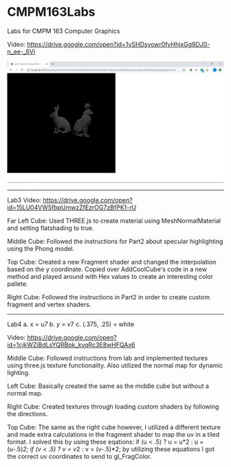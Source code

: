 # CMPM163Labs
Labs for CMPM 163 Computer Graphics

Video: https://drive.google.com/open?id=1vSHDsyowr0fyHhjxGg9DJ0-n_ee-_6Vi

![](lab2/Lab2Part2.png)

-------------------------------------------------------------------------------

Lab3
Video: https://drive.google.com/open?id=15LU04VW5fbpUmwzZfEzrOG7zBfPK1-rU

Far Left Cube: Used THREE.js to create material using MeshNormalMaterial and setting flatshading to true.

Middle Cube: Followed the instructions for Part2 about specular highlighting using the Phong model.

Top Cube: Created a new Fragment shader and changed the interpolation based on the y
 	 coordinate. Copied over AddCoolCube's code in a new method and played around
	 with Hex values to create an interesting color pallete.
	 
Right Cube: Followed the instructions in Part2 in order to create custom fragment and vertex shaders.

-------------------------------------------------------------------------------

Lab4
a. x = u*7
b. y = v*7
c. (.375, .25) = white

Video: https://drive.google.com/open?id=1cjkWZiBdLsYQRBpk_kvqRc3E8wHFQAx6

Middle Cube: Followed instructions from lab and implemented textures using three.js texture functionality.
	    Also utilized the normal map for dynamic lighting.

Left Cube: Basically created the same as the middle cube but without a normal map.

Right Cube: Created textures through loading custom shaders by following the directions.

Top Cube: The same as the right cube however, I utilized a different texture and made extra calculations
  	 in the fragment shader to map the uv in a tiled format. I solved this by using these eqations:
 	 	if (u < .5) ? u = u*2 : u = (u-.5)*2;
		if (v < .5) ? v = v*2 : v = (v-.5)*2;
	 by utilizing these equations I got the correct uv coordinates to send to gl_FragColor.
